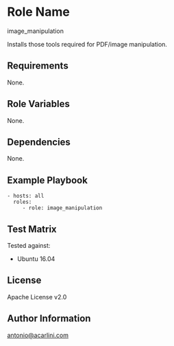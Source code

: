 Role Name
=========

image_manipulation

Installs those tools required for PDF/image manipulation.

Requirements
------------

None.

Role Variables
--------------

None.

Dependencies
------------

None.

Example Playbook
----------------

    - hosts: all
      roles:
         - role: image_manipulation

Test Matrix
-----------

Tested against:

- Ubuntu 16.04

License
-------

Apache License v2.0

Author Information
------------------

antonio@acarlini.com

